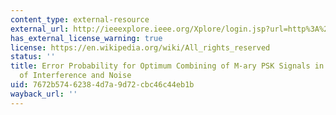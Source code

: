 ```yaml
---
content_type: external-resource
external_url: http://ieeexplore.ieee.org/Xplore/login.jsp?url=http%3A%2F%2Fieeexplore.ieee.org%2Fiel5%2F26%2F27921%2F01246005.pdf%3Farnumber%3D1246005&authDecision=-203
has_external_license_warning: true
license: https://en.wikipedia.org/wiki/All_rights_reserved
status: ''
title: Error Probability for Optimum Combining of M-ary PSK Signals in the Presence
  of Interference and Noise
uid: 7672b574-6238-4d7a-9d72-cbc46c44eb1b
wayback_url: ''
---
```

